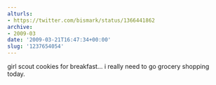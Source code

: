 ```yaml
---
alturls:
- https://twitter.com/bismark/status/1366441862
archive:
- 2009-03
date: '2009-03-21T16:47:34+00:00'
slug: '1237654054'
---
```


girl scout cookies for breakfast... i really need to go grocery shopping today.

